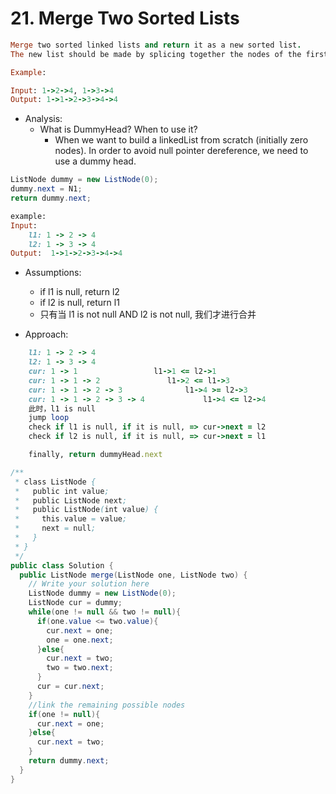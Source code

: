# 21. Merge Two Sorted Lists

```ruby
Merge two sorted linked lists and return it as a new sorted list. 
The new list should be made by splicing together the nodes of the first two lists.

Example:

Input: 1->2->4, 1->3->4
Output: 1->1->2->3->4->4
```




- Analysis:
  - What is DummyHead? When to use it?
    - When we want to build a linkedList from scratch (initially zero nodes). 
      In order to avoid null pointer dereference, we need to use a dummy head.
    

```java
ListNode dummy = new ListNode(0);
dummy.next = N1;
return dummy.next;
```

```ruby
example:
Input: 
    l1: 1 -> 2 -> 4
    l2: 1 -> 3 -> 4
Output:  1->1->2->3->4->4
```

- Assumptions:
  - if l1 is null, return l2
  - if l2 is null, return l1
  - 只有当 l1 is not null AND l2 is not null, 我们才进行合并

- Approach:

```ruby
    l1: 1 -> 2 -> 4
    l2: 1 -> 3 -> 4
    cur: 1 -> 1                 l1->1 <= l2->1 
    cur: 1 -> 1 -> 2               l1->2 <= l1->3
    cur: 1 -> 1 -> 2 -> 3              l1->4 >= l2->3
    cur: 1 -> 1 -> 2 -> 3 -> 4             l1->4 <= l2->4
    此时，l1 is null
    jump loop
    check if l1 is null, if it is null, => cur->next = l2
    check if l2 is null, if it is null, => cur->next = l1

    finally, return dummyHead.next
```





```java
/**
 * class ListNode {
 *   public int value;
 *   public ListNode next;
 *   public ListNode(int value) {
 *     this.value = value;
 *     next = null;
 *   }
 * }
 */
public class Solution {
  public ListNode merge(ListNode one, ListNode two) {
    // Write your solution here
    ListNode dummy = new ListNode(0);
    ListNode cur = dummy;
    while(one != null && two != null){
      if(one.value <= two.value){
        cur.next = one;
        one = one.next;
      }else{
        cur.next = two;
        two = two.next;
      }
      cur = cur.next;
    }
    //link the remaining possible nodes
    if(one != null){
      cur.next = one;
    }else{
      cur.next = two;
    }
    return dummy.next;
  }
}

```


